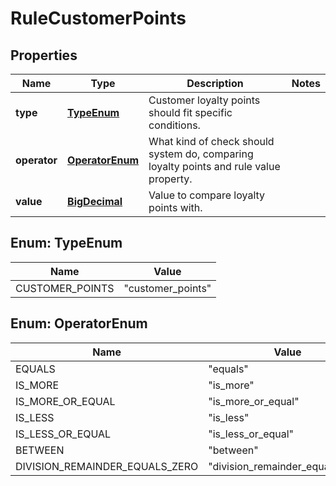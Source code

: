 

# RuleCustomerPoints

## Properties

Name | Type | Description | Notes
------------ | ------------- | ------------- | -------------
**type** | [**TypeEnum**](#TypeEnum) | Customer loyalty points should fit specific conditions. | 
**operator** | [**OperatorEnum**](#OperatorEnum) | What kind of check should system do, comparing loyalty points and rule value property. | 
**value** | [**BigDecimal**](BigDecimal.md) | Value to compare loyalty points with. | 



## Enum: TypeEnum

Name | Value
---- | -----
CUSTOMER_POINTS | &quot;customer_points&quot;



## Enum: OperatorEnum

Name | Value
---- | -----
EQUALS | &quot;equals&quot;
IS_MORE | &quot;is_more&quot;
IS_MORE_OR_EQUAL | &quot;is_more_or_equal&quot;
IS_LESS | &quot;is_less&quot;
IS_LESS_OR_EQUAL | &quot;is_less_or_equal&quot;
BETWEEN | &quot;between&quot;
DIVISION_REMAINDER_EQUALS_ZERO | &quot;division_remainder_equals_zero&quot;



